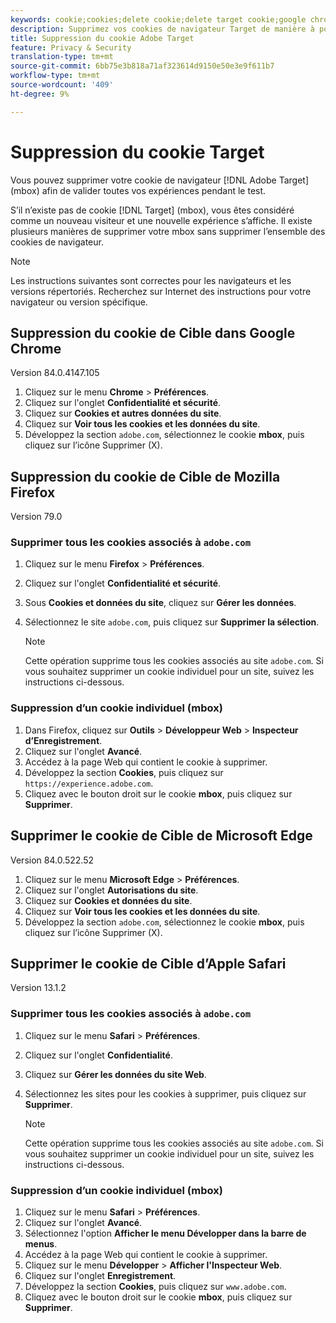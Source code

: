 ```yaml
---
keywords: cookie;cookies;delete cookie;delete target cookie;google chrome;chrome;mozilla firefox;firefox;microsoft edge;safari
description: Supprimez vos cookies de navigateur Target de manière à pouvoir valider l’ensemble de vos expériences.
title: Suppression du cookie Adobe Target
feature: Privacy & Security
translation-type: tm+mt
source-git-commit: 6bb75e3b818a71af323614d9150e50e3e9f611b7
workflow-type: tm+mt
source-wordcount: '409'
ht-degree: 9%

---
```



# Suppression du cookie Target

Vous pouvez supprimer votre cookie de navigateur [!DNL Adobe Target] (mbox) afin de valider toutes vos expériences pendant le test.

S’il n’existe pas de cookie [!DNL Target] (mbox), vous êtes considéré comme un nouveau visiteur et une nouvelle expérience s’affiche. Il existe plusieurs manières de supprimer votre mbox sans supprimer l’ensemble des cookies de navigateur.

>[!NOTE]
>
>Les instructions suivantes sont correctes pour les navigateurs et les versions répertoriés. Recherchez sur Internet des instructions pour votre navigateur ou version spécifique.

## Suppression du cookie de Cible dans Google Chrome

Version 84.0.4147.105

1. Cliquez sur le menu **Chrome** > **Préférences**.
1. Cliquez sur l&#39;onglet **Confidentialité et sécurité**.
1. Cliquez sur **Cookies et autres données du site**.
1. Cliquez sur **Voir tous les cookies et les données du site**.
1. Développez la section `adobe.com`, sélectionnez le cookie **mbox**, puis cliquez sur l’icône Supprimer (X).

## Suppression du cookie de Cible de Mozilla Firefox

Version 79.0

### Supprimer tous les cookies associés à `adobe.com`

1. Cliquez sur le menu **Firefox** > **Préférences**.
1. Cliquez sur l&#39;onglet **Confidentialité et sécurité**.
1. Sous **Cookies et données du site**, cliquez sur **Gérer les données**.
1. Sélectionnez le site `adobe.com`, puis cliquez sur **Supprimer la sélection**.

   >[!NOTE]
   >
   >Cette opération supprime tous les cookies associés au site `adobe.com`. Si vous souhaitez supprimer un cookie individuel pour un site, suivez les instructions ci-dessous.

### Suppression d’un cookie individuel (mbox)

1. Dans Firefox, cliquez sur **Outils** > **Développeur Web** > **Inspecteur d’Enregistrement**.
1. Cliquez sur l&#39;onglet **Avancé**.
1. Accédez à la page Web qui contient le cookie à supprimer.
1. Développez la section **Cookies**, puis cliquez sur `https://experience.adobe.com`.
1. Cliquez avec le bouton droit sur le cookie **mbox**, puis cliquez sur **Supprimer**.

## Supprimer le cookie de Cible de Microsoft Edge

Version 84.0.522.52

1. Cliquez sur le menu **Microsoft Edge** > **Préférences**.
1. Cliquez sur l&#39;onglet **Autorisations du site**.
1. Cliquez sur **Cookies et données du site**.
1. Cliquez sur **Voir tous les cookies et les données du site**.
1. Développez la section `adobe.com`, sélectionnez le cookie **mbox**, puis cliquez sur l’icône Supprimer (X).

## Supprimer le cookie de Cible d’Apple Safari

Version 13.1.2

### Supprimer tous les cookies associés à `adobe.com`

1. Cliquez sur le menu **Safari** > **Préférences**.
1. Cliquez sur l&#39;onglet **Confidentialité**.
1. Cliquez sur **Gérer les données du site Web**.
1. Sélectionnez les sites pour les cookies à supprimer, puis cliquez sur **Supprimer**.

   >[!NOTE]
   >
   >Cette opération supprime tous les cookies associés au site `adobe.com`. Si vous souhaitez supprimer un cookie individuel pour un site, suivez les instructions ci-dessous.

### Suppression d’un cookie individuel (mbox)

1. Cliquez sur le menu **Safari** > **Préférences**.
1. Cliquez sur l&#39;onglet **Avancé**.
1. Sélectionnez l&#39;option **Afficher le menu Développer dans la barre de menus**.
1. Accédez à la page Web qui contient le cookie à supprimer.
1. Cliquez sur le menu **Développer** > **Afficher l&#39;Inspecteur Web**.
1. Cliquez sur l&#39;onglet **Enregistrement**.
1. Développez la section **Cookies**, puis cliquez sur `www.adobe.com`.
1. Cliquez avec le bouton droit sur le cookie **mbox**, puis cliquez sur **Supprimer**.
